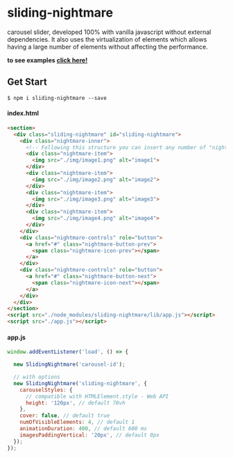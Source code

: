 # sliding-nightmare

carousel slider, developed 100% with vanilla javascript without external dependencies. It also uses the virtualization of elements which allows having a large number of elements without affecting the performance.

**to see examples [click here!](https://franciscoveracoechea.github.io/sliding-nightmare/)**

## Get Start
    $ npm i sliding-nightmare --save

#### index.html
```html
<section>
  <div class="sliding-nightmare" id="sliding-nightmare">
    <div class="nightmare-inner">
      <!-- Following this structure you can insert any number of "nightmare-item" elements -->
      <div class="nightmare-item">
        <img src="./img/image1.png" alt="image1">
      </div>
      <div class="nightmare-item">
        <img src="./img/image2.png" alt="image2">
      </div>
      <div class="nightmare-item">
        <img src="./img/image3.png" alt="image3">
      </div>
      <div class="nightmare-item">
        <img src="./img/image4.png" alt="image4">
      </div>
    </div>
    <div class="nightmare-controls" role="button">
      <a href="#" class="nightmare-button-prev">
        <span class="nightmare-icon-prev"></span>
      </a>
    </div>
    <div class="nightmare-controls" role="button">
      <a href="#" class="nightmare-button-next">
        <span class="nightmare-icon-next"></span>
      </a>
    </div>
  </div>
</section>
<script src="./node_modules/sliding-nightmare/lib/app.js"></script>
<script src="./app.js"></script>
```
#### app.js
```js
window.addEventListener('load', () => {

  new SlidingNightmare('carousel-id');

  // with options
  new SlidingNightmare('sliding-nightmare', { 
    carouselStyles: {
      // compatible with HTMLElement.style - Web API
      height: '120px', // default 70vh
    },
    cover: false, // default true
    numOfVisibleElements: 4, // default 1
    animationDuration: 400, // default 600 ms
    imagesPaddingVertical: '20px', // default 0px
  });
});
```
